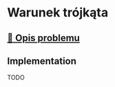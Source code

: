 # Warunek trójkąta

## [:link: Opis problemu](../../../../algorithms/2d-geometry/triangle-condition.md)

## Implementation

TODO
